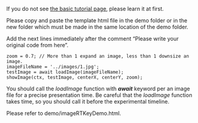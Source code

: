 If you do not see [the basic tutorial page](howtouse.md), please learn it at first.

Please copy and paste the template html file in the demo folder or in the new folder which must be made in the same location of the demo folder.

Add the next lines immediately after the comment “Please write your original code from here”.

```
zoom = 0.7; // More than 1 expand an image, less than 1 downsize an image. 
imageFileName = '../images/1.jpg';
testImage = await loadImage(imageFileName);
showImage(ctx, testImage, centerX, centerY, zoom); 
```

You should call the *loadImage* function with **_await_** keyword per an image file for a precise presentation time. Be careful that the *loadImage* function takes time, so you should call it before the experimental timeline.

Please refer to demo/imageRTKeyDemo.html.
        